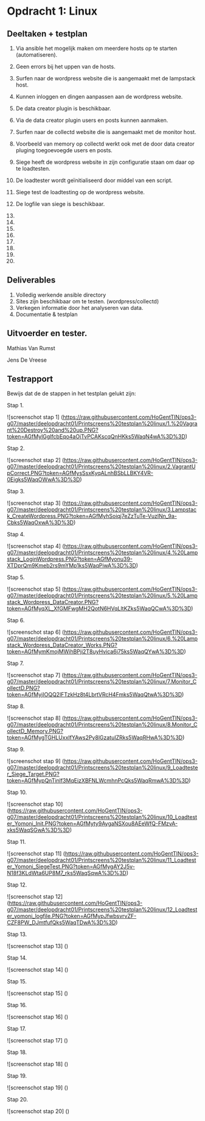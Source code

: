 Opdracht 1: Linux
====================

Deeltaken + testplan
---------------------

1. Via ansible het mogelijk maken om meerdere hosts op te starten (automatiseren).

2. Geen errors bij het uppen van de hosts.

3. Surfen naar de wordpress website die is aangemaakt met de lampstack host.

4. Kunnen inloggen en dingen aanpassen aan de wordpress website.

5. De data creator plugin is beschikbaar.

6. Via de data creator plugin users en posts kunnen aanmaken.

7. Surfen naar de collectd website die is aangemaakt met de monitor host.

8. Voorbeeld van memory op collectd werkt ook met de door data creator pluging toegoevoegde users en posts.

9. Siege heeft de wordpress website in zijn configuratie staan om daar op te loadtesten.

10. De loadtester wordt geïnitialiseerd door middel van een script.

11. Siege test de loadtesting op de wordpress website.

12. De logfile van siege is beschikbaar.

13. 

14. 

14. 

15.

16. 

17. 

18. 

19. 



Deliverables
---------------------

1. Volledig werkende ansible directory
2. Sites zijn beschikbaar om te testen. (wordpress/collectd)
3. Verkegen informatie door het analyseren van data.
4. Documentatie & testplan

Uitvoerder en tester.
---------------------

Mathias Van Rumst

Jens De Vreese



Testrapport
---------------------
Bewijs dat de de stappen in het testplan gelukt zijn:

Stap 1. 

![screenschot stap 1] (https://raw.githubusercontent.com/HoGentTIN/ops3-g07/master/deelopdracht01/Printscreens%20testplan%20linux/1.%20Vagrant%20Destroy%20and%20up.PNG?token=AGfMylGgIfcbEqo4aOjTvPCAKscqQnHKks5WaqN4wA%3D%3D)

Stap 2. 

![screenschot stap 2] (https://raw.githubusercontent.com/HoGentTIN/ops3-g07/master/deelopdracht01/Printscreens%20testplan%20linux/2.VagrantUpCorrect.PNG?token=AGfMysSsxKyqALnhBSbLLBKY4VR-0Eigks5WaqOWwA%3D%3D)

Stap 3. 

![screenschot stap 3] (https://raw.githubusercontent.com/HoGentTIN/ops3-g07/master/deelopdracht01/Printscreens%20testplan%20linux/3.Lampstack_CreateWordpress.PNG?token=AGfMyhSoiqj7eZzTuTe-VuzlNn_9a-Cbks5WaqOxwA%3D%3D)

Stap 4. 

![screenschot stap 4] (https://raw.githubusercontent.com/HoGentTIN/ops3-g07/master/deelopdracht01/Printscreens%20testplan%20linux/4.%20Lampstack_LoginWordpress.PNG?token=AGfMyonu39-XTDprQm9Kmeb2rs9mYMp1ks5WaqPiwA%3D%3D)

Stap 5. 

![screenschot stap 5] (https://raw.githubusercontent.com/HoGentTIN/ops3-g07/master/deelopdracht01/Printscreens%20testplan%20linux/5.%20Lampstack_Wordpress_DataCreator.PNG?token=AGfMyqXL_XfGMFwgMH2QotN6HVqLltKZks5WaqQCwA%3D%3D)

Stap 6. 

![screenschot stap 6] (https://raw.githubusercontent.com/HoGentTIN/ops3-g07/master/deelopdracht01/Printscreens%20testplan%20linux/6.%20Lampstack_Wordpress_DataCreator_Works.PNG?token=AGfMymKmojMWihBPji2T8uyHvica6j75ks5WaqQYwA%3D%3D)

Stap 7. 

![screenschot stap 7] (https://raw.githubusercontent.com/HoGentTIN/ops3-g07/master/deelopdracht01/Printscreens%20testplan%20linux/7.Monitor_CollectD.PNG?token=AGfMyjIOQQ2lFTzkHz8t4LbrtVRcH4Fmks5WaqQtwA%3D%3D)

Stap 8. 

![screenschot stap 8] (https://raw.githubusercontent.com/HoGentTIN/ops3-g07/master/deelopdracht01/Printscreens%20testplan%20linux/8.Monitor_CollectD_Memory.PNG?token=AGfMygTGHLUxxIfYAws2Py8lGzatuIZRks5WaqRHwA%3D%3D)

Stap 9. 

![screenschot stap 9] (https://raw.githubusercontent.com/HoGentTIN/ops3-g07/master/deelopdracht01/Printscreens%20testplan%20linux/9_Loadtester_Siege_Target.PNG?token=AGfMypQnTinlf3MqEizXBFNLWcmhnPcQks5WaqRmwA%3D%3D)

Stap 10. 

![screenschot stap 10] (https://raw.githubusercontent.com/HoGentTIN/ops3-g07/master/deelopdracht01/Printscreens%20testplan%20linux/10_Loadtester_Yomoni_Init.PNG?token=AGfMyty9AygaNSXou8AEeWfQ-FMzvA-xks5WaqSGwA%3D%3D)

Stap 11. 

![screenschot stap 11] (https://raw.githubusercontent.com/HoGentTIN/ops3-g07/master/deelopdracht01/Printscreens%20testplan%20linux/11_Loadtester_Yomoni_SiegeTest.PNG?token=AGfMygAY2J5v-N18f3KLdWta6UP8M7_rks5WaqSqwA%3D%3D)

Stap 12. 

![screenschot stap 12] (https://raw.githubusercontent.com/HoGentTIN/ops3-g07/master/deelopdracht01/Printscreens%20testplan%20linux/12_Loadtester_yomoni_logfile.PNG?token=AGfMypJfwbsvrvZF-CZF8PW_DJmtfufQks5WaqTDwA%3D%3D)

Stap 13. 

![screenschot stap 13] ()

Stap 14. 

![screenschot stap 14] ()

Stap 15. 

![screenschot stap 15] ()

Stap 16.

![screenschot stap 16] ()

Stap 17. 

![screenschot stap 17] ()

Stap 18.
 
![screenschot stap 18] ()

Stap 19. 

![screenschot stap 19] ()

Stap 20. 

![screenschot stap 20] ()



